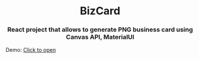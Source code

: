 <h1 align="center">BizCard</h1>
<h3 align="center">React project that allows to generate PNG business card using Canvas API, MaterialUI</h3>

<p>Demo: <a href="https://bizcard.dgrochowina.pl">Click to open</a>
